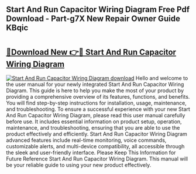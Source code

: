 ## Start And Run Capacitor Wiring Diagram Free Pdf Download - Part-g7X New Repair Owner Guide KBqic

# <h2><a href="http://dfpizct.blite.top/?on=Start+And+Run+Capacitor+Wiring+Diagram">🔗Download New 👉🔴 Start And Run Capacitor Wiring Diagram</a></h2>

[![Start And Run Capacitor Wiring Diagram download](https://i.imgur.com/lujVjoI.png)](http://dfpizct.blite.top/?on=Start+And+Run+Capacitor+Wiring+Diagram)
Hello and welcome to the user manual for your newly integrated Start And Run Capacitor Wiring Diagram. This guide is here to help you make the most of your product by providing a comprehensive overview of its features, functions, and benefits. You will find step-by-step instructions for installation, usage, maintenance, and troubleshooting. To ensure a successful experience with your new Start And Run Capacitor Wiring Diagram, please read this user manual carefully before use. It includes essential information on product setup, operation, maintenance, and troubleshooting, ensuring that you are able to use the product effectively and efficiently. Start And Run Capacitor Wiring Diagram advanced features include real-time monitoring, voice commands, customizable alerts, and multi-device compatibility, all accessible through the sleek and user-friendly interface. Please Keep This Information for Future Reference Start And Run Capacitor Wiring Diagram. This manual will be your reliable guide to using your new product effectively.
